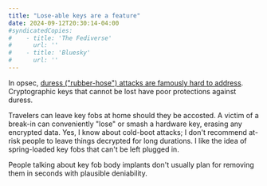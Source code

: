 ```yaml
---
title: "Lose-able keys are a feature"
date: 2024-09-12T20:30:14-04:00
#syndicatedCopies:
#    - title: 'The Fediverse'
#      url: ''
#    - title: 'Bluesky'
#      url: ''
---
```

In opsec, [duress ("rubber-hose") attacks are famously hard to address](https://xkcd.com/538/). Cryptographic keys that cannot be lost have poor protections against duress.

Travelers can leave key fobs at home should they be accosted. A victim of a break-in can conveniently "lose" or smash a hardware key, erasing any encrypted data. Yes, I know about cold-boot attacks; I don't recommend at-risk people to leave things decrypted for long durations. I like the idea of spring-loaded key fobs that can't be left plugged in.

People talking about key fob body implants don't usually plan for removing them in seconds with plausible deniability.

